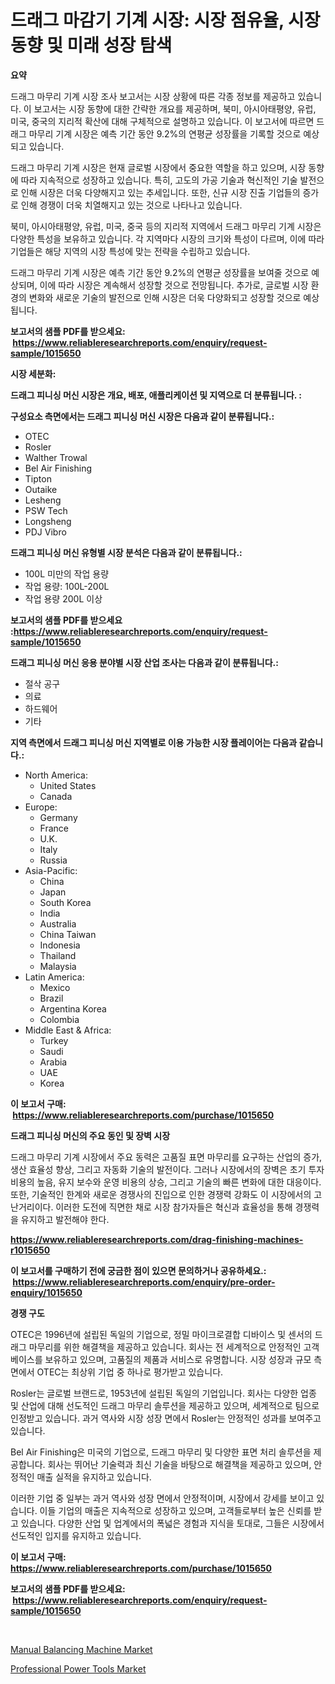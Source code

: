 <p><h1>드래그 마감기 기계 시장: 시장 점유율, 시장 동향 및 미래 성장 탐색</h1></p><p><strong>요약</strong></p>
<p><p>드래그 마무리 기계 시장 조사 보고서는 시장 상황에 따른 각종 정보를 제공하고 있습니다. 이 보고서는 시장 동향에 대한 간략한 개요를 제공하며, 북미, 아시아태평양, 유럽, 미국, 중국의 지리적 확산에 대해 구체적으로 설명하고 있습니다. 이 보고서에 따르면 드래그 마무리 기계 시장은 예측 기간 동안 9.2%의 연평균 성장률을 기록할 것으로 예상되고 있습니다.</p><p>드래그 마무리 기계 시장은 현재 글로벌 시장에서 중요한 역할을 하고 있으며, 시장 동향에 따라 지속적으로 성장하고 있습니다. 특히, 고도의 가공 기술과 혁신적인 기술 발전으로 인해 시장은 더욱 다양해지고 있는 추세입니다. 또한, 신규 시장 진출 기업들의 증가로 인해 경쟁이 더욱 치열해지고 있는 것으로 나타나고 있습니다.</p><p>북미, 아시아태평양, 유럽, 미국, 중국 등의 지리적 지역에서 드래그 마무리 기계 시장은 다양한 특성을 보유하고 있습니다. 각 지역마다 시장의 크기와 특성이 다르며, 이에 따라 기업들은 해당 지역의 시장 특성에 맞는 전략을 수립하고 있습니다.</p><p>드래그 마무리 기계 시장은 예측 기간 동안 9.2%의 연평균 성장률을 보여줄 것으로 예상되며, 이에 따라 시장은 계속해서 성장할 것으로 전망됩니다. 추가로, 글로벌 시장 환경의 변화와 새로운 기술의 발전으로 인해 시장은 더욱 다양화되고 성장할 것으로 예상됩니다.</p></p>
<p><strong>보고서의 샘플 PDF를 받으세요: &nbsp;<a href="https://www.reliableresearchreports.com/enquiry/request-sample/1015650">https://www.reliableresearchreports.com/enquiry/request-sample/1015650</a></strong></p>
<p><strong>시장 세분화:</strong></p>
<p><strong> 드래그 피니싱 머신 시장은 개요, 배포, 애플리케이션 및 지역으로 더 분류됩니다. :</strong></p>
<p><strong>구성요소 측면에서는 드래그 피니싱 머신 시장은 다음과 같이 분류됩니다.:</strong></p>
<p><ul><li>OTEC</li><li>Rosler</li><li>Walther Trowal</li><li>Bel Air Finishing</li><li>Tipton</li><li>Outaike</li><li>Lesheng</li><li>PSW Tech</li><li>Longsheng</li><li>PDJ Vibro</li></ul></p>
<p><strong> 드래그 피니싱 머신 유형별 시장 분석은 다음과 같이 분류됩니다.:</strong></p>
<p><ul><li>100L 미만의 작업 용량</li><li>작업 용량: 100L-200L</li><li>작업 용량 200L 이상</li></ul></p>
<p><strong>보고서의 샘플 PDF를 받으세요 :<a href="https://www.reliableresearchreports.com/enquiry/request-sample/1015650">https://www.reliableresearchreports.com/enquiry/request-sample/1015650</a></strong></p>
<p><strong> 드래그 피니싱 머신 응용 분야별 시장 산업 조사는 다음과 같이 분류됩니다.:</strong></p>
<p><ul><li>절삭 공구</li><li>의료</li><li>하드웨어</li><li>기타</li></ul></p>
<p><strong>지역 측면에서 드래그 피니싱 머신 지역별로 이용 가능한 시장 플레이어는 다음과 같습니다.:</strong></p>
<p><ul>
    <li>
        North America:
        <ul>
            <li>United States</li>
            <li>Canada</li>
        </ul>
    </li>
    <li>
        Europe:
        <ul>
            <li>Germany</li>
            <li>France</li>
            <li>U.K.</li>
            <li>Italy</li>
            <li>Russia</li>
        </ul>
    </li>
    <li>
        Asia-Pacific:
        <ul>
            <li>China</li>
            <li>Japan</li>
            <li>South Korea</li>
            <li>India</li>
            <li>Australia</li>
            <li>China Taiwan</li>
            <li>Indonesia</li>
            <li>Thailand</li>
            <li>Malaysia</li>
        </ul>
    </li>
    <li>
        Latin America:
        <ul>
            <li>Mexico</li>
            <li>Brazil</li>
            <li>Argentina Korea</li>
            <li>Colombia</li>
        </ul>
    </li>
    <li>
        Middle East & Africa:
        <ul>
            <li>Turkey</li>
            <li>Saudi</li>
            <li>Arabia</li>
            <li>UAE</li>
            <li>Korea</li>
        </ul>
    </li>
    </ul></p>
<p><strong>이 보고서 구매: &nbsp;<a href="https://www.reliableresearchreports.com/purchase/1015650">https://www.reliableresearchreports.com/purchase/1015650</a></strong></p>
<p><strong>드래그 피니싱 머신의 주요 동인 및 장벽 시장</strong></p>
<p><p>드래그 마무리 기계 시장에서 주요 동력은 고품질 표면 마무리를 요구하는 산업의 증가, 생산 효율성 향상, 그리고 자동화 기술의 발전이다. 그러나 시장에서의 장벽은 초기 투자 비용의 높음, 유지 보수와 운영 비용의 상승, 그리고 기술의 빠른 변화에 대한 대응이다. 또한, 기술적인 한계와 새로운 경쟁사의 진입으로 인한 경쟁력 강화도 이 시장에서의 고난거리이다. 이러한 도전에 직면한 채로 시장 참가자들은 혁신과 효율성을 통해 경쟁력을 유지하고 발전해야 한다.</p></p>
<p><strong><a href="https://www.reliableresearchreports.com/drag-finishing-machines-r1015650">https://www.reliableresearchreports.com/drag-finishing-machines-r1015650</a></strong></p>
<p><strong>이 보고서를 구매하기 전에 궁금한 점이 있으면 문의하거나 공유하세요.: &nbsp;<a href="https://www.reliableresearchreports.com/enquiry/pre-order-enquiry/1015650">https://www.reliableresearchreports.com/enquiry/pre-order-enquiry/1015650</a></strong></p>
<p><strong>경쟁 구도</strong></p>
<p><p>OTEC은 1996년에 설립된 독일의 기업으로, 정밀 마이크로결합 디바이스 및 센서의 드래그 마무리를 위한 해결책을 제공하고 있습니다. 회사는 전 세계적으로 안정적인 고객 베이스를 보유하고 있으며, 고품질의 제품과 서비스로 유명합니다. 시장 성장과 규모 측면에서 OTEC는 최상위 기업 중 하나로 평가받고 있습니다.</p><p>Rosler는 글로벌 브랜드로, 1953년에 설립된 독일의 기업입니다. 회사는 다양한 업종 및 산업에 대해 선도적인 드래그 마무리 솔루션을 제공하고 있으며, 세계적으로 팀으로 인정받고 있습니다. 과거 역사와 시장 성장 면에서 Rosler는 안정적인 성과를 보여주고 있습니다.</p><p>Bel Air Finishing은 미국의 기업으로, 드래그 마무리 및 다양한 표면 처리 솔루션을 제공합니다. 회사는 뛰어난 기술력과 최신 기술을 바탕으로 해결책을 제공하고 있으며, 안정적인 매출 실적을 유지하고 있습니다.</p><p>이러한 기업 중 일부는 과거 역사와 성장 면에서 안정적이며, 시장에서 강세를 보이고 있습니다. 이들 기업의 매출은 지속적으로 성장하고 있으며, 고객들로부터 높은 신뢰를 받고 있습니다. 다양한 산업 및 업계에서의 폭넓은 경험과 지식을 토대로, 그들은 시장에서 선도적인 입지를 유지하고 있습니다.</p></p>
<p><strong>이 보고서 구매: &nbsp; <a href="https://www.reliableresearchreports.com/purchase/1015650">https://www.reliableresearchreports.com/purchase/1015650</a></strong></p>
<p><strong>보고서의 샘플 PDF를 받으세요: &nbsp;<a href="https://www.reliableresearchreports.com/enquiry/request-sample/1015650">https://www.reliableresearchreports.com/enquiry/request-sample/1015650</a></strong><strong></strong></p>
<p>&nbsp;</p>
<p><p><a href="https://github.com/guneycigdem35/Market-Research-Report-List-2/blob/main/manual-balancing-machine-market.md">Manual Balancing Machine Market</a></p><p><a href="https://github.com/biheemgalvinlouises6hokrh3h/Market-Research-Report-List-2/blob/main/professional-power-tools-market.md">Professional Power Tools Market</a></p></p>